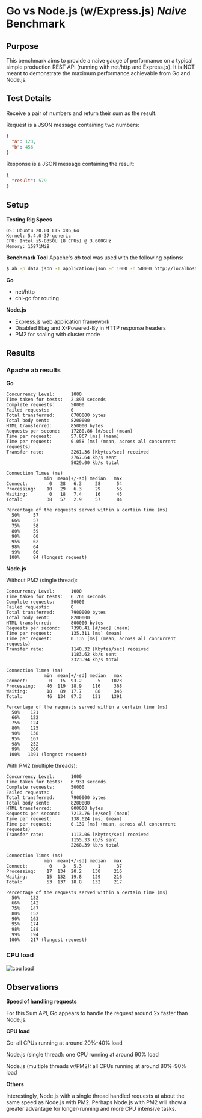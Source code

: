 # Go vs Node.js (w/Express.js) _Naive_ Benchmark

## Purpose

This benchmark aims to provide a naive gauge of performance on a typical simple production REST API (running with net/http and Express.js).
It is NOT meant to demonstrate the maximum performance achievable from Go and Node.js.

## Test Details

Receive a pair of numbers and return their sum as the result.

Request is a JSON message containing two numbers:

```json
{
  "a": 123,
  "b": 456
}
```

Response is a JSON message containing the result:

```json
{
  "result": 579
}
```

## Setup

**Testing Rig Specs**

```
OS: Ubuntu 20.04 LTS x86_64
Kernel: 5.4.0-37-generic
CPU: Intel i5-8350U (8 CPUs) @ 3.600GHz
Memory: 15871MiB
```

**Benchmark Tool**
Apache's _ab_ tool was used with the following options:

```bash
$ ab -p data.json -T application/json -c 1000 -n 50000 http://localhost:<PORT>/
```

**Go**

- net/http
- chi-go for routing

**Node.js**

- Express.js web application framework
- Disabled Etag and X-Powered-By in HTTP response headers
- PM2 for scaling with cluster mode

## Results

### Apache ab results

**Go**

```
Concurrency Level:      1000
Time taken for tests:   2.893 seconds
Complete requests:      50000
Failed requests:        0
Total transferred:      6700000 bytes
Total body sent:        8200000
HTML transferred:       850000 bytes
Requests per second:    17280.86 [#/sec] (mean)
Time per request:       57.867 [ms] (mean)
Time per request:       0.058 [ms] (mean, across all concurrent requests)
Transfer rate:          2261.36 [Kbytes/sec] received
                        2767.64 kb/s sent
                        5029.00 kb/s total

Connection Times (ms)
              min  mean[+/-sd] median   max
Connect:        0   28   6.3     28      54
Processing:    10   29   6.3     29      56
Waiting:        0   18   7.4     16      45
Total:         38   57   2.9     57      84

Percentage of the requests served within a certain time (ms)
  50%     57
  66%     57
  75%     58
  80%     59
  90%     60
  95%     62
  98%     64
  99%     66
 100%     84 (longest request)
```

**Node.js**

Without PM2 (single thread):

```
Concurrency Level:      1000
Time taken for tests:   6.766 seconds
Complete requests:      50000
Failed requests:        0
Total transferred:      7900000 bytes
Total body sent:        8200000
HTML transferred:       800000 bytes
Requests per second:    7390.41 [#/sec] (mean)
Time per request:       135.311 [ms] (mean)
Time per request:       0.135 [ms] (mean, across all concurrent requests)
Transfer rate:          1140.32 [Kbytes/sec] received
                        1183.62 kb/s sent
                        2323.94 kb/s total

Connection Times (ms)
              min  mean[+/-sd] median   max
Connect:        0   15  93.2      5    1023
Processing:    46  119  18.9    116     368
Waiting:       18   89  17.7     88     346
Total:         46  134  97.3    121    1391

Percentage of the requests served within a certain time (ms)
  50%    121
  66%    122
  75%    124
  80%    125
  90%    138
  95%    167
  98%    252
  99%    260
 100%   1391 (longest request)
```

With PM2 (multiple threads):

```
Concurrency Level:      1000
Time taken for tests:   6.931 seconds
Complete requests:      50000
Failed requests:        0
Total transferred:      7900000 bytes
Total body sent:        8200000
HTML transferred:       800000 bytes
Requests per second:    7213.76 [#/sec] (mean)
Time per request:       138.624 [ms] (mean)
Time per request:       0.139 [ms] (mean, across all concurrent requests)
Transfer rate:          1113.06 [Kbytes/sec] received
                        1155.33 kb/s sent
                        2268.39 kb/s total

Connection Times (ms)
              min  mean[+/-sd] median   max
Connect:        0    3   5.3      1      37
Processing:    17  134  20.2    130     216
Waiting:       15  132  19.8    129     216
Total:         53  137  18.8    132     217

Percentage of the requests served within a certain time (ms)
  50%    132
  66%    142
  75%    147
  80%    152
  90%    163
  95%    174
  98%    188
  99%    194
 100%    217 (longest request)
```

### CPU load

![cpu load](https://github.com/joshuous/Go_vs_Node_API_Benchmark/raw/master/cpu_load.png)

## Observations

**Speed of handling requests**

For this Sum API, Go appears to handle the request around 2x faster than Node.js.

**CPU load**

Go: all CPUs running at around 20%-40% load

Node.js (single thread): one CPU running at around 90% load

Node.js (multiple threads w/PM2): all CPUs running at around 80%-90% load

**Others**

Interestingly, Node.js with a single thread handled requests at about the same speed as Node.js with PM2. Perhaps Node.js with PM2 will show a greater advantage for longer-running and more CPU intensive tasks.
